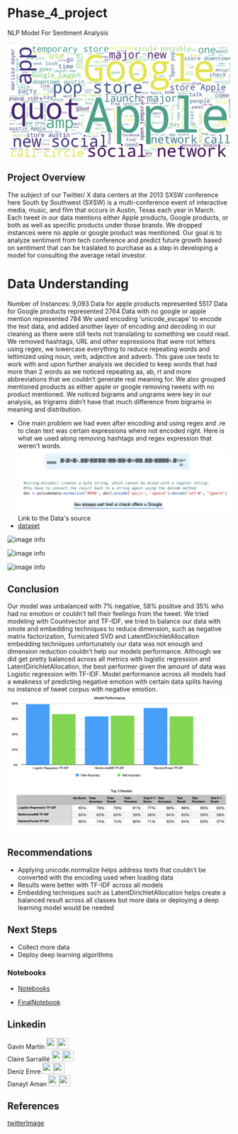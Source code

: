 # Phase_4_project
NLP Model For Sentiment Analysis

![image info](images/WordCloud.png)


## Project Overview
The subject of our Twitter/ X data centers at the 2013 SXSW conference here
South by Southwest (SXSW) is a multi-conference event of interactive media, music, and film that occurs in Austin, Texas each year in March. Each tweet in our data mentions either Apple products, Google products, or both as well as specific products under those brands. We dropped instances were no apple or google product was mentioned. Our goal is to analyze sentiment from tech conference and predict future growth based on sentiment that can be traslated to purchase as a step in developing a model for consulting the average retail investor.


# Data Understanding
Number of Instances: 9,093
Data for apple products represented 5517
Data for Google products represented 2764
Data with no google or apple mention represented 784 
We used encoding 'unicode_escape' to encode the text data, and added another layer of encoding and decoding in our cleaning as there were still texts not translating to something we could read. We removed hashtags, URL and other expressions that were not letters using regex, we lowercase everything to reduce repeating words and lettimized using noun, verb, adjective and adverb. This gave use texts to work with and upon further analysis we decided to keep words that had more than 2 words as we noticed repeating aa, ab, rt and more abbreviations that we couldn’t generate real meaning for. We also grouped mentioned products as either apple or google removing tweets with no product mentioned. We noticed bigrams and ungrams were key in our analysis, as trigrams didn’t have that much difference from bigrams in meaning and distribution.

* One main problem we had even after encoding and using regex and .re to clean text was certain 
expressions where not encoded right. Here is what we used along removing hashtags and regex expression that weren't words.
![image info](CleaningData.png)
Link to the Data's source
* [dataset](https://data.world/crowdflower/brands-and-product-emotions) 



![image info](Images)



![image info](Images/.png)



![image info](Images/.png)



## Conclusion
Our model was unbalanced with 7% negative, 58% positive and 35% who had no emotion or couldn’t tell their feelings from the tweet. We tried modeling with Countvector and TF-IDF, we tried to balance our data with smote and embedding techniques to reduce dimension, such as negative matrix factorization, Turnicated SVD and LatentDirichletAllocation embedding techniques unfortunately our data was not enough and dimension reduction couldn’t help our models performance. Although we did get pretty balanced across all metrics with logistic regression and LatentDirichletAllocation, the best performer given the amount of data was Logistic regression with TF-IDF. Model performance across all models had a weakness of predicting negative emotion with certain data splits having no instance of tweet corpus with negative emotion. 
![image info](model_performance.png)


## Recommendations 
* Applying unicode.normalize helps address texts that couldn't be converted with the encoding used when loading data
* Results were better with TF-IDF across all models
* Embedding techniques such as LatentDirichletAllocation helps create a balanced result across all classes but more data or deploying a deep learning model would be needed

## Next Steps
* Collect more data
* Deploy deep learning algorithms
  
### Notebooks
* [Notebooks]([]()) 

* [FinalNotebook](https://github.com/Danayt09/Phase_4_project/blob/main/Modeling_ver03.ipynb)

  


## Linkedin
Gavin Martin <a href = "https://github.com/GitHbGav"><img src='https://cdn.pixabay.com/photo/2022/01/30/13/33/github-6980894_1280.png' width = '25' height='25'></a><a href="https://www.linkedin.com/in/gavin-martin-/"><img src='https://upload.wikimedia.org/wikipedia/commons/8/81/LinkedIn_icon.svg' width = '25' height='25'></a>  
Claire Sarraillé <a href = "https://github.com/clairesarraille"><img src='https://cdn.pixabay.com/photo/2022/01/30/13/33/github-6980894_1280.png' width = '25' height='25'></a><a href="https://www.linkedin.com/in/claire-sarraille/"><img src='https://upload.wikimedia.org/wikipedia/commons/8/81/LinkedIn_icon.svg' width = '25' height='25'></a>  
Deniz Emre <a href = "https://github.com/DenizzEmre"><img src='https://cdn.pixabay.com/photo/2022/01/30/13/33/github-6980894_1280.png' width = '25' height='25'></a><a href="https://www.linkedin.com/in/demre/"><img src='https://upload.wikimedia.org/wikipedia/commons/8/81/LinkedIn_icon.svg' width = '25' height='25'></a>  
Danayt Aman <a href = "https://github.com/Danayt09"><img src='https://cdn.pixabay.com/photo/2022/01/30/13/33/github-6980894_1280.png' width = '25' height='25'></a><a href="https://www.linkedin.com/in/danayt-aman/"><img src='https://upload.wikimedia.org/wikipedia/commons/8/81/LinkedIn_icon.svg' width = '25' height='25'></a>  

## References
[twitterImage](https://unsplash.com/photos/blue-and-white-heart-illustration-k1xf2D7jWUs)
